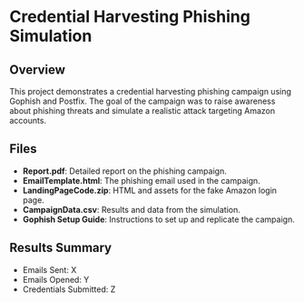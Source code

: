 # Credential Harvesting Phishing Simulation

## Overview
This project demonstrates a credential harvesting phishing campaign using Gophish and Postfix. The goal of the campaign was to raise awareness about phishing threats and simulate a realistic attack targeting Amazon accounts.

## Files
- **Report.pdf**: Detailed report on the phishing campaign.
- **EmailTemplate.html**: The phishing email used in the campaign.
- **LandingPageCode.zip**: HTML and assets for the fake Amazon login page.
- **CampaignData.csv**: Results and data from the simulation.
- **Gophish Setup Guide**: Instructions to set up and replicate the campaign.

## Results Summary
- Emails Sent: X
- Emails Opened: Y
- Credentials Submitted: Z
